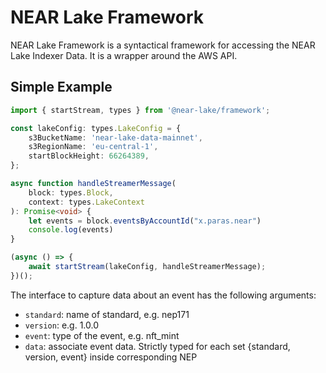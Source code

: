 # NEAR Lake Framework

NEAR Lake Framework is a syntactical framework for accessing the NEAR Lake Indexer Data. It is a wrapper around the AWS API.

## Simple Example

```ts
import { startStream, types } from '@near-lake/framework';

const lakeConfig: types.LakeConfig = {
    s3BucketName: 'near-lake-data-mainnet',
    s3RegionName: 'eu-central-1',
    startBlockHeight: 66264389,
};

async function handleStreamerMessage(
    block: types.Block,
    context: types.LakeContext
): Promise<void> {
    let events = block.eventsByAccountId("x.paras.near")
    console.log(events)
}

(async () => {
    await startStream(lakeConfig, handleStreamerMessage);
})();
```

The interface to capture data about an event has the following arguments:

- `standard`: name of standard, e.g. nep171
- `version`: e.g. 1.0.0
- `event`: type of the event, e.g. nft_mint
- `data`: associate event data. Strictly typed for each set {standard, version, event} inside corresponding NEP
